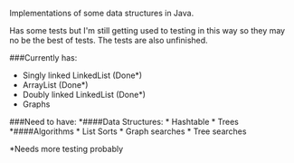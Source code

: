 Implementations of some data structures in Java.

Has some tests but I'm still getting used to testing in this way so they may no be the best of tests.
The tests are also unfinished.

###Currently has:
* Singly linked LinkedList (Done*)
* ArrayList (Done*) 
* Doubly linked LinkedList (Done*)
* Graphs

###Need to have:
*####Data Structures:
    * Hashtable
    * Trees
*####Algorithms
    * List Sorts
	* Graph searches
	* Tree searches

*Needs more testing probably
